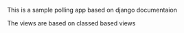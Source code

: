 This is a sample polling app based on django documentaion

The views are based on classed based views
